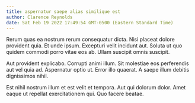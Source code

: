 ```yaml
---
title: aspernatur saepe alias similique est
author: Clarence Reynolds
date: Sat Feb 19 2022 17:49:54 GMT-0500 (Eastern Standard Time)
---
```

Rerum quas ea nostrum rerum consequatur dicta. Nisi placeat dolore provident quia. Et unde ipsum. Excepturi velit incidunt aut. Soluta ut quo quidem commodi porro vitae eos ab. Ullam suscipit omnis suscipit.

 Aut provident explicabo. Corrupti animi illum. Sit molestiae eos perferendis aut vel quia ad. Aspernatur optio ut. Error illo quaerat. A saepe illum debitis dignissimos nihil.

 Est nihil nostrum illum et est velit et tempora. Aut qui dolorum dolor. Amet eaque ut repellat exercitationem qui. Quo facere beatae.